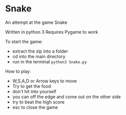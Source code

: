 # Snake

An attempt at the game Snake

Written in python 3
Requires Pygame to work

To start the game:
  - extract the zip into a folder
  - cd into the main directory
  - run in the terminal `python3 Snake.py`


How to play:
 - W,S,A,D or Arrow keys to move
 - Try to get the food
 - don't hit into yourself
 - you can off the edge and come out on the other side
 - try to beat the high score
 - esc to close the game
